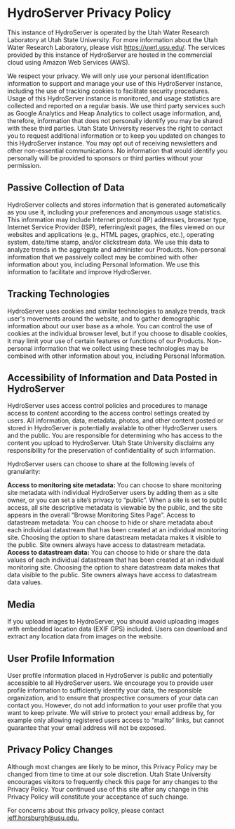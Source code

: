 # HydroServer Privacy Policy

This instance of HydroServer is operated by the Utah Water Research Laboratory at Utah State University. For more information about the Utah Water Research Laboratory, please visit https://uwrl.usu.edu/. The services provided by this instance of HydroServer are hosted in the commercial cloud using Amazon Web Services (AWS).

We respect your privacy. We will only use your personal identification information to support and manage your use of this HydroServer instance, including the use of tracking cookies to facilitate security procedures. Usage of this HydroServer instance is monitored, and usage statistics are collected and reported on a regular basis. We use third party services such as Google Analytics and Heap Analytics to collect usage information, and, therefore, information that does not personally identify you may be shared with these third parties. Utah State University reserves the right to contact you to request additional information or to keep you updated on changes to this HydroServer instance. You may opt out of receiving newsletters and other non-essential communications. No information that would identify you personally will be provided to sponsors or third parties without your permission.

## Passive Collection of Data

HydroServer collects and stores information that is generated automatically as you use it, including your preferences and anonymous usage statistics. This information may include Internet protocol (IP) addresses, browser type, Internet Service Provider (ISP), referring/exit pages, the files viewed on our websites and applications (e.g., HTML pages, graphics, etc.), operating system, date/time stamp, and/or clickstream data. We use this data to analyze trends in the aggregate and administer our Products. Non-personal information that we passively collect may be combined with other information about you, including Personal Information. We use this information to facilitate and improve HydroServer.

## Tracking Technologies

HydroServer uses cookies and similar technologies to analyze trends, track user's movements around the website, and to gather demographic information about our user base as a whole. You can control the use of cookies at the individual browser level, but if you choose to disable cookies, it may limit your use of certain features or functions of our Products. Non-personal information that we collect using these technologies may be combined with other information about you, including Personal Information.

## Accessibility of Information and Data Posted in HydroServer

HydroServer uses access control policies and procedures to manage access to content according to the access control settings created by users. All information, data, metadata, photos, and other content posted or stored in HydroServer is potentially available to other HydroServer users and the public. You are responsible for determining who has access to the content you upload to HydroServer. Utah State University disclaims any responsibility for the preservation of confidentiality of such information.

HydroServer users can choose to share at the following levels of granularity:

**Access to monitoring site metadata:** You can choose to share monitoring site metadata with individual HydroServer users by adding them as a site owner, or you can set a site’s privacy to “public”. When a site is set to public access, all site descriptive metadata is viewable by the public, and the site appears in the overall “Browse Monitoring Sites Page”.
Access to datastream metadata: You can choose to hide or share metadata about each individual datastream that has been created at an individual monitoring site. Choosing the option to share datastream metadata makes it visible to the public. Site owners always have access to datastream metadata.
**Access to datastream data:** You can choose to hide or share the data values of each individual datastream that has been created at an individual monitoring site. Choosing the option to share datastream data makes that data visible to the public. Site owners always have access to datastream data values.

## Media

If you upload images to HydroServer, you should avoid uploading images with embedded location data (EXIF GPS) included. Users can download and extract any location data from images on the website.

## User Profile Information

User profile information placed in HydroServer is public and potentially accessible to all HydroServer users. We encourage you to provide user profile information to sufficiently identify your data, the responsible organization, and to ensure that prospective consumers of your data can contact you. However, do not add information to your user profile that you want to keep private. We will strive to protect your email address by, for example only allowing registered users access to “mailto” links, but cannot guarantee that your email address will not be exposed.

## Privacy Policy Changes

Although most changes are likely to be minor, this Privacy Policy may be changed from time to time at our sole discretion. Utah State University encourages visitors to frequently check this page for any changes to the Privacy Policy. Your continued use of this site after any change in this Privacy Policy will constitute your acceptance of such change.

For concerns about this privacy policy, please contact [jeff.horsburgh@usu.edu.](mailto:jeff.horsburgh@usu.edu)

